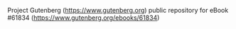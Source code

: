 Project Gutenberg (https://www.gutenberg.org) public repository for
eBook #61834 (https://www.gutenberg.org/ebooks/61834)
